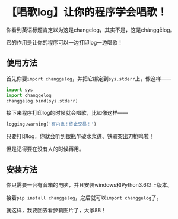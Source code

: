 # 【唱歌log】让你的程序学会唱歌！

你看到英语标题肯定以为这是changelog，其实不是，这是chànggēlog。

它的作用是让你的程序可以一边打印log一边唱歌！


## 使用方法

首先你要`import changgelog`，并把它绑定到`sys.stderr`上，像这样——

```python
import sys
import changgelog
changgelog.bind(sys.stderr)
```

接下来程序打印log的时候就会唱歌，比如像这样——

```python
logging.warning('有内鬼！终止交易！')
```

只要打印log，你就会听到银瓶乍破水浆迸、铁骑突出刀枪鸣啦！

但是记得要在没有人的时候再用。


## 安装方法

你只需要一台有音箱的电脑，并且安装windows和Python3.6以上版本。

接着`pip install changgelog`，之后就可以`import changgelog`了。

就这样，我要回去看萝莉图片了，大家88！
